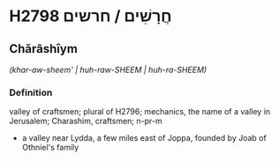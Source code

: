 # H2798 חֲרָשִׁים / חרשים

## Chărâshîym

_(khar-aw-sheem' | huh-raw-SHEEM | huh-ra-SHEEM)_

### Definition

valley of craftsmen; plural of H2796; mechanics, the name of a valley in Jerusalem; Charashim, craftsmen; n-pr-m

- a valley near Lydda, a few miles east of Joppa, founded by Joab of Othniel's family
